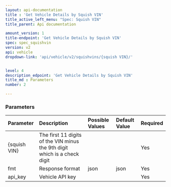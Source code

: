 ```yaml
---
layout: api-documentation
title : 'Get Vehicle Details by Squish VIN'
title_active_left_menu: "Spec: Squish VIN"
title_parent: Api documentation

amount_version: 1
title-endpoint: 'Get Vehicle Details by Squish VIN'
spec: spec_squishvin
version: v2
api: vehicle
dropdown-link: 'api/vehicle/v2/squishvins/{squish VIN}/'


level: 4
description_edpoint: 'Get Vehicle Details by Squish VIN'
title_md : Parameters
number: 2

---
```


### Parameters

| Parameter   | Description                           | Possible Values   | Default Value | Required |
|:------------|:--------------------------------------|:----------------- |:------------- |:-------- |
| {squish VIN}| The first 11 digits of the VIN minus the 9th digit which is a check digit | | | Yes  |
| fmt         | Response format                       | json              | json          | Yes      |
| api_key     | Vehicle API key                       |                   |               | Yes      |